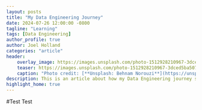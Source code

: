 ```yaml
---
layout: posts
title: "My Data Engineering Journey"
date: 2024-07-26 12:00:00 -0800
tagline: "Learning"
tags: [Data Engineering]
author_profile: true
author: Joel Holland
categories: "article"
header:
    overlay_image: https://images.unsplash.com/photo-1512928210967-3dced5ba507b
    teaser: https://images.unsplash.com/photo-1512928210967-3dced5ba507b
    caption: "Photo credit: [**Unsplash: Behnam Norouzi**](https://unsplash.com/@behy_studio)"
description: This is an article about how my Data Engineering journey started and what my next steps are
highlight_home: true
---
```



#Test
Test

